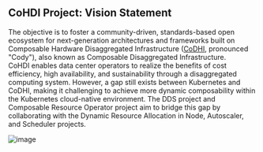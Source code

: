 ## CoHDI Project: Vision Statement
The objective is to foster a community-driven, standards-based open ecosystem for next-generation architectures and frameworks built on Composable Hardware Disaggregated Infrastructure ([CoDHI](https://github.com/CoHDI/.github/blob/main/README.md), pronounced "Cody"), also known as Composable Disaggregated Infrastructure.  
CoHDI enables data center operators to realize the benefits of cost efficiency, high availability, and sustainability through a disaggregated computing system.
However, a gap still exists between Kubernetes and CoDHI, making it challenging to achieve more dynamic composability within the Kubernetes cloud-native environment.
The DDS project and Composable Resource Operator project aim to bridge this gap by collaborating with the Dynamic Resource Allocation in Node, Autoscaler, and Scheduler projects.

![image](https://github.com/user-attachments/assets/76cafc15-0409-4094-9a8a-bb3f1f52b00d)
